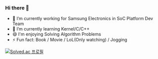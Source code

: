 ### Hi there 👋

- 🔭 I’m currently working for Samsung Electronics in SoC Platform Dev Team
- 🌱 I’m currently learning Kernel/C/C++
- 😄 I'm enjoying Solving Algorithm Problems
- ⚡ Fun fact: Book / Movie / LoL(Only watching) / Jogging

[![Solved.ac
프로필](http://mazassumnida.wtf/api/v2/generate_badge?boj=jhi1432)](https://solved.ac/jhi1432)

<!--
**hwiilj/Hwiilj** is a ✨ _special_ ✨ repository because its `README.md` (this file) appears on your GitHub profile.

Here are some ideas to get you started:


- 💬 Ask me about ...
- 📫 How to reach me: ...
- 😄 Pronouns: ...
- ⚡ Fun fact: ...
-->
